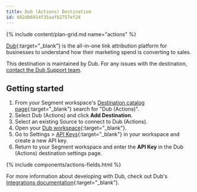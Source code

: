 ```yaml
---
title: Dub (Actions) Destination
id: 682db6914f35aafb2757ef24
---
```


{% include content/plan-grid.md name="actions" %}

[Dub](https://dub.co/?utm_source=segmentio&utm_medium=docs&utm_campaign=partners){:target="_blank”} is the all-in-one link attribution platform for businesses to understand how their marketing spend is converting to sales.

This destination is maintained by Dub. For any issues with the destination, [contact the Dub Support team](mailto:support@dub.co).

## Getting started

1. From your Segment workspace's [Destination catalog page](https://app.segment.com/goto-my-workspace/destinations/catalog){:target="_blank”} search for "Dub (Actions)".
2. Select Dub (Actions) and click **Add Destination**.
3. Select an existing Source to connect to Dub (Actions).
4. Open your [Dub workspace](https://app.dub.co){:target="_blank"}.
5. Go to Settings > [API Keys](https://app.dub.co/settings/tokens){:target="_blank"} in your workspace and create a new API key.
6. Return to your Segment workspace and enter the **API Key** in the Dub (Actions) destination settings page.

{% include components/actions-fields.html %}

For more information about developing with Dub, check out Dub's [Integrations documentation](https://dub.co/docs/integrations){:target="_blank”}.

